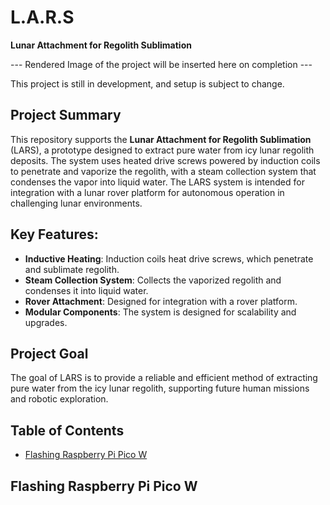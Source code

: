 # L.A.R.S  
**Lunar Attachment for Regolith Sublimation**

--- Rendered Image of the project will be inserted here on completion ---

This project is still in development, and setup is subject to change.

## Project Summary
This repository supports the **Lunar Attachment for Regolith Sublimation** (LARS), a prototype designed to extract pure water from icy lunar regolith deposits. The system uses heated drive screws powered by induction coils to penetrate and vaporize the regolith, with a steam collection system that condenses the vapor into liquid water. The LARS system is intended for integration with a lunar rover platform for autonomous operation in challenging lunar environments.


## Key Features:
- **Inductive Heating**: Induction coils heat drive screws, which penetrate and sublimate regolith.
- **Steam Collection System**: Collects the vaporized regolith and condenses it into liquid water.
- **Rover Attachment**: Designed for integration with a rover platform.
- **Modular Components**: The system is designed for scalability and upgrades.

## Project Goal
The goal of LARS is to provide a reliable and efficient method of extracting pure water from the icy lunar regolith, supporting future human missions and robotic exploration.

## Table of Contents
- [Flashing Raspberry Pi Pico W](#flashing)







## Flashing Raspberry Pi Pico W
